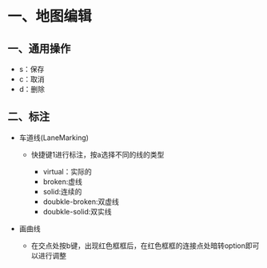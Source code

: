 # 一、地图编辑

## 一、通用操作

- s：保存
- c：取消
- d：删除

## 二、标注

- 车道线(LaneMarking)

  - 快捷键1进行标注，按a选择不同的线的类型

    - virtual：实际的
    - broken:虚线
    - solid:连续的
    - doubkle-broken:双虚线
    - doubkle-solid:双实线

    

    

    

    

- 画曲线
  - 在交点处按b键，出现红色框框后，在红色框框的连接点处暗转option即可以进行调整

